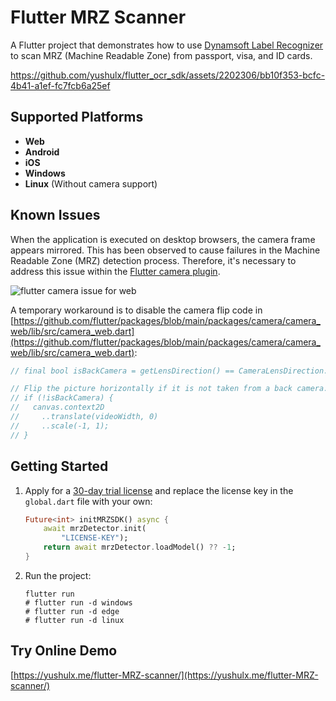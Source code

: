 # Flutter MRZ Scanner

A Flutter project that demonstrates how to use [Dynamsoft Label Recognizer](https://www.dynamsoft.com/label-recognition/overview/) to scan MRZ (Machine Readable Zone) from passport, visa, and ID cards.

https://github.com/yushulx/flutter_ocr_sdk/assets/2202306/bb10f353-bcfc-4b41-a1ef-fc7fcb6a25ef

## Supported Platforms
- **Web**
- **Android**
- **iOS**
- **Windows**
- **Linux** (Without camera support)

## Known Issues
When the application is executed on desktop browsers, the camera frame appears mirrored. This has been observed to cause failures in the Machine Readable Zone (MRZ) detection process. Therefore, it's necessary to address this issue within the [Flutter camera plugin](https://pub.dev/packages/camera).

![flutter camera issue for web](https://github.com/yushulx/flutter-MRZ-scanner/assets/2202306/7bdd7e57-7340-4149-a081-75f4622851aa)

A temporary workaround is to disable the camera flip code in [https://github.com/flutter/packages/blob/main/packages/camera/camera_web/lib/src/camera_web.dart](https://github.com/flutter/packages/blob/main/packages/camera/camera_web/lib/src/camera_web.dart):

```dart
// final bool isBackCamera = getLensDirection() == CameraLensDirection.back;

// Flip the picture horizontally if it is not taken from a back camera.
// if (!isBackCamera) {
//   canvas.context2D
//     ..translate(videoWidth, 0)
//     ..scale(-1, 1);
// }
```


## Getting Started
1. Apply for a [30-day trial license](https://www.dynamsoft.com/customer/license/trialLicense/?product=dcv&package=cross-platform) and replace the license key in the `global.dart` file with your own:

    ```dart
    Future<int> initMRZSDK() async {
        await mrzDetector.init(
            "LICENSE-KEY");
        return await mrzDetector.loadModel() ?? -1;
    }
    ```

2. Run the project:

    ```
    flutter run
    # flutter run -d windows
    # flutter run -d edge
    # flutter run -d linux
    ```
    
## Try Online Demo
[https://yushulx.me/flutter-MRZ-scanner/](https://yushulx.me/flutter-MRZ-scanner/)
